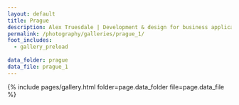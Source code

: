 ```yaml
---
layout: default
title: Prague
description: Alex Truesdale | Development & design for business applications.. and photos on occasion.
permalink: /photography/galleries/prague_1/
foot_includes:
  - gallery_preload
  
data_folder: prague
data_file: prague_1
---
```

{% include pages/gallery.html folder=page.data_folder file=page.data_file %}
